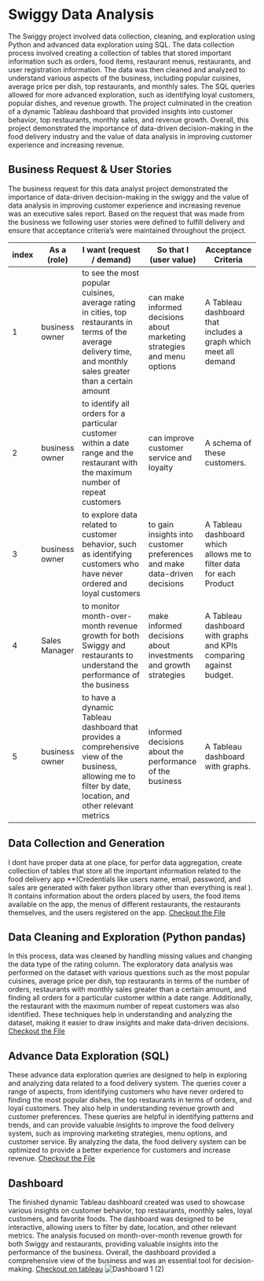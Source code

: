 # Swiggy Data Analysis
The Swiggy project involved data collection, cleaning, and exploration using Python and advanced data exploration using SQL. The data collection process involved creating a collection of tables that stored important information such as orders, food items, restaurant menus, restaurants, and user registration information. The data was then cleaned and analyzed to understand various aspects of the business, including popular cuisines, average price per dish, top restaurants, and monthly sales. The SQL queries allowed for more advanced exploration, such as identifying loyal customers, popular dishes, and revenue growth. The project culminated in the creation of a dynamic Tableau dashboard that provided insights into customer behavior, top restaurants, monthly sales, and revenue growth. Overall, this project demonstrated the importance of data-driven decision-making in the food delivery industry and the value of data analysis in improving customer experience and increasing revenue.
## Business Request & User Stories
The business request for this data analyst project demonstrated the importance of data-driven decision-making in the swiggy and the value of data analysis in improving customer experience and increasing revenue was an executive sales report. Based on the request that was made from the business we following user stories were defined to fulfill delivery and ensure that acceptance criteria’s were maintained throughout the project.

index | As a (role) | I want (request / demand) | So that I (user value) | Acceptance Criteria    
--- | --- | --- | --- | ---
1	| business owner |	to see the most popular cuisines, average rating in cities, top restaurants in terms of the average delivery time, and monthly sales greater than a certain amount |	can make informed decisions about marketing strategies and menu options |	A Tableau dashboard that includes a graph which meet all demand
2 |	business owner |	 to identify all orders for a particular customer within a date range and the restaurant with the maximum number of repeat customers |	can improve customer service and loyalty |	A schema of these customers.
3 |	business owner |	to explore data related to customer behavior, such as identifying customers who have never ordered and loyal customers |	to gain insights into customer preferences and make data-driven decisions |	A Tableau dashboard which allows me to filter data for each Product
4 |	Sales Manager |	to monitor month-over-month revenue growth for both Swiggy and restaurants to understand the performance of the business |	make informed decisions about investments and growth strategies |	A Tableau dashboard with graphs and KPIs comparing against budget.
5 | business owner |	to have a dynamic Tableau dashboard that provides a comprehensive view of the business, allowing me to filter by date, location, and other relevant metrics | informed decisions about the performance of the business |	A Tableau dashboard with graphs.


## Data Collection and Generation
I dont have proper data at one place, for perfor data aggregation, create collection of tables that store all the important information related to the food delivery app **(Credentials like users name, email, password, and sales are generated with faker python library other than everything is real ). It contains information about the orders placed by users, the food items available on the app, the menus of different restaurants, the restaurants themselves, and the users registered on the app.
[Checkout the File](https://github.com/MohammadAnas5/Swiggy-Full_Data_Analysis/blob/main/Data%20Collection%20and%20Generation.ipynb)

## Data Cleaning and Exploration (Python pandas)
In this process, data was cleaned by handling missing values and changing the data type of the rating column. The exploratory data analysis was performed on the dataset with various questions such as the most popular cuisines, average price per dish, top restaurants in terms of the number of orders, restaurants with monthly sales greater than a certain amount, and finding all orders for a particular customer within a date range. Additionally, the restaurant with the maximum number of repeat customers was also identified. These techniques help in understanding and analyzing the dataset, making it easier to draw insights and make data-driven decisions.
[Checkout the File](https://github.com/MohammadAnas5/Swiggy-Full_Data_Analysis/blob/main/swiggy-data-cleaning-and-exploration.ipynb)


## Advance Data Exploration (SQL) 
These advance data exploration queries are designed to help in exploring and analyzing data related to a food delivery system. The queries cover a range of aspects, from identifying customers who have never ordered to finding the most popular dishes, the top restaurants in terms of orders, and loyal customers. They also help in understanding revenue growth and customer preferences. These queries are helpful in identifying patterns and trends, and can provide valuable insights to improve the food delivery system, such as improving marketing strategies, menu options, and customer service. By analyzing the data, the food delivery system can be optimized to provide a better experience for customers and increase revenue.
[Checkout the File](https://github.com/MohammadAnas5/Swiggy-Full_Data_Analysis/blob/main/Data_Exploration.sql)

## Dashboard
The finished dynamic Tableau dashboard created was used to showcase various insights on customer behavior, top restaurants, monthly sales, loyal customers, and favorite foods. The dashboard was designed to be interactive, allowing users to filter by date, location, and other relevant metrics. The analysis focused on month-over-month revenue growth for both Swiggy and restaurants, providing valuable insights into the performance of the business. Overall, the dashboard provided a comprehensive view of the business and was an essential tool for decision-making.
[Checkout on tableau](https://public.tableau.com/views/Swiggy_16762896494480/Dashboard1?:language=en-US&:display_count=n&:origin=viz_share_link)
![Dashboard 1 (2)](https://user-images.githubusercontent.com/85899270/218974842-152c2a15-5059-4455-a91d-9c530a8a379b.png)

